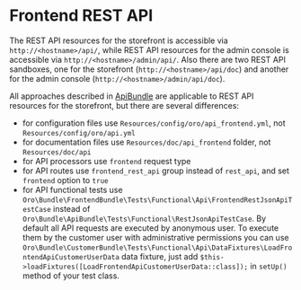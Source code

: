 # Frontend REST API

The REST API resources for the storefront is accessible via `http://<hostname>/api/`,
while REST API resources for the admin console is accessible via `http://<hostname>/admin/api/`.
Also there are two REST API sandboxes, one for the storefront (`http://<hostname>/api/doc`) and another
for the admin console (`http://<hostname>/admin/api/doc`).

All approaches described in [ApiBundle](../../../../../../../platform/src/Oro/Bundle/ApiBundle/README.md) are applicable
to REST API resources for the storefront, but there are several differences:

- for configuration files use `Resources/config/oro/api_frontend.yml`, not `Resources/config/oro/api.yml`
- for documentation files use `Resources/doc/api_frontend` folder, not `Resources/doc/api`
- for API processors use `frontend` request type
- for API routes use `frontend_rest_api` group instead of `rest_api`, and set `frontend` option to `true`
- for API functional tests use `Oro\Bundle\FrontendBundle\Tests\Functional\Api\FrontendRestJsonApiTestCase` instead of `Oro\Bundle\ApiBundle\Tests\Functional\RestJsonApiTestCase`. By default all API requests are executed by anonymous user. To execute them by the customer user with administrative permissions you can use `Oro\Bundle\CustomerBundle\Tests\Functional\Api\DataFixtures\LoadFrontendApiCustomerUserData` data fixture, just add `$this->loadFixtures([LoadFrontendApiCustomerUserData::class]);` in `setUp()` method of your test class.
